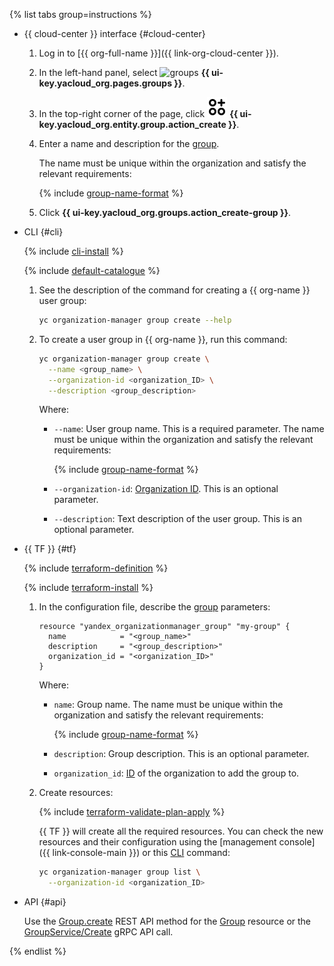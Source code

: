 {% list tabs group=instructions %}

- {{ cloud-center }} interface {#cloud-center}

  1. Log in to [{{ org-full-name }}]({{ link-org-cloud-center }}).

  1. In the left-hand panel, select ![groups](../../_assets/console-icons/persons.svg) **{{ ui-key.yacloud_org.pages.groups }}**.

  1. In the top-right corner of the page, click ![Circles3Plus](../../_assets/console-icons/circles-3-plus.svg) **{{ ui-key.yacloud_org.entity.group.action_create }}**.

  1. Enter a name and description for the [group](../../organization/concepts/groups.md).

      The name must be unique within the organization and satisfy the relevant requirements:

      {% include [group-name-format](group-name-format.md) %}

  1. Click **{{ ui-key.yacloud_org.groups.action_create-group }}**.

- CLI {#cli}

  {% include [cli-install](../../_includes/cli-install.md) %}

  {% include [default-catalogue](../../_includes/default-catalogue.md) %}

  1. See the description of the command for creating a {{ org-name }} user group:

      ```bash
      yc organization-manager group create --help
      ```
  
  1. To create a user group in {{ org-name }}, run this command:

      ```bash
      yc organization-manager group create \
        --name <group_name> \
        --organization-id <organization_ID> \
        --description <group_description>
      ```

      Where:

      * `--name`: User group name. This is a required parameter. The name must be unique within the organization and satisfy the relevant requirements:

        {% include [group-name-format](group-name-format.md) %}

      * `--organization-id`: [Organization ID](../../organization/operations/organization-get-id.md). This is an optional parameter.
      * `--description`: Text description of the user group. This is an optional parameter.

- {{ TF }} {#tf}

  {% include [terraform-definition](../../_tutorials/_tutorials_includes/terraform-definition.md) %}

  {% include [terraform-install](../../_includes/terraform-install.md) %}

  1. In the configuration file, describe the [group](../../organization/concepts/groups.md) parameters:

     ```hcl
     resource "yandex_organizationmanager_group" "my-group" {
       name            = "<group_name>"
       description     = "<group_description>"
       organization_id = "<organization_ID>"
     }
     ```

     Where:
     * `name`: Group name. The name must be unique within the organization and satisfy the relevant requirements:

        {% include [group-name-format](group-name-format.md) %}

     * `description`: Group description. This is an optional parameter.
     * `organization_id`: [ID](../../organization/operations/organization-get-id.md) of the organization to add the group to.
  1. Create resources:

     {% include [terraform-validate-plan-apply](../../_tutorials/_tutorials_includes/terraform-validate-plan-apply.md) %}

     {{ TF }} will create all the required resources. You can check the new resources and their configuration using the [management console]({{ link-console-main }}) or this [CLI](../../cli/) command:

     ```bash
     yc organization-manager group list \
       --organization-id <organization_ID>
     ```

- API {#api}

    Use the [Group.create](../../organization/api-ref/Group/create.md) REST API method for the [Group](../../organization/api-ref/Group/index.md) resource or the [GroupService/Create](../../organization/api-ref/grpc/Group/create.md) gRPC API call.

{% endlist %}